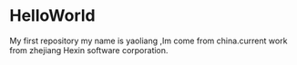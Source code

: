 # HelloWorld
My first repository
my name is yaoliang ,Im come from china.current work from zhejiang Hexin software corporation.
